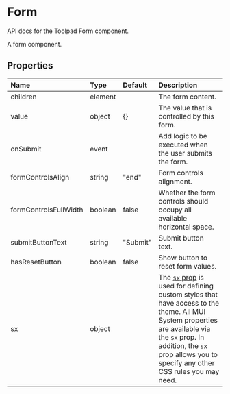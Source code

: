 <!-- This file has been auto-generated using `pnpm docs:build:api`. -->

# Form

<p class="description">API docs for the Toolpad Form component.</p>

A form component.

## Properties

| Name                                                 | Type                                   | Default                                    | Description                                                                                                                                                                                                                                                                          |
| :--------------------------------------------------- | :------------------------------------- | :----------------------------------------- | :----------------------------------------------------------------------------------------------------------------------------------------------------------------------------------------------------------------------------------------------------------------------------------- |
| <span class="prop-name">children</span>              | <span class="prop-type">element</span> |                                            | The form content.                                                                                                                                                                                                                                                                    |
| <span class="prop-name">value</span>                 | <span class="prop-type">object</span>  | <span class="prop-default">{}</span>       | The value that is controlled by this form.                                                                                                                                                                                                                                           |
| <span class="prop-name">onSubmit</span>              | <span class="prop-type">event</span>   |                                            | Add logic to be executed when the user submits the form.                                                                                                                                                                                                                             |
| <span class="prop-name">formControlsAlign</span>     | <span class="prop-type">string</span>  | <span class="prop-default">"end"</span>    | Form controls alignment.                                                                                                                                                                                                                                                             |
| <span class="prop-name">formControlsFullWidth</span> | <span class="prop-type">boolean</span> | <span class="prop-default">false</span>    | Whether the form controls should occupy all available horizontal space.                                                                                                                                                                                                              |
| <span class="prop-name">submitButtonText</span>      | <span class="prop-type">string</span>  | <span class="prop-default">"Submit"</span> | Submit button text.                                                                                                                                                                                                                                                                  |
| <span class="prop-name">hasResetButton</span>        | <span class="prop-type">boolean</span> | <span class="prop-default">false</span>    | Show button to reset form values.                                                                                                                                                                                                                                                    |
| <span class="prop-name">sx</span>                    | <span class="prop-type">object</span>  |                                            | The [`sx` prop](https://mui.com/system/getting-started/the-sx-prop/) is used for defining custom styles that have access to the theme. All MUI System properties are available via the `sx` prop. In addition, the `sx` prop allows you to specify any other CSS rules you may need. |

